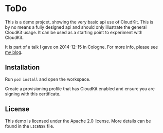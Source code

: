# ToDo

This is a demo projcet, showing the very basic api use of CloudKit. This is by no means a fully designed api and should only illustrate the general CloudKit usage. It can be used as a starting point to experiment with CloudKit.

It is part of a talk I gave on 2014-12-15 in Cologne. For more info, please see [my blog](http://www.ios-coding.com/talks/).


## Installation

Run `pod install` and open the workspace.

Create a provisioning profile that has CloudKit enabled and ensure you are signing with this certificate.


## License

This demo is licensed under the Apache 2.0 license. More details can be found in the `LICENSE` file.
